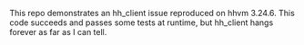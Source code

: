 This repo demonstrates an hh_client issue reproduced on hhvm 3.24.6. This code succeeds and passes some tests at runtime, but hh_client hangs forever as far as I can tell.
